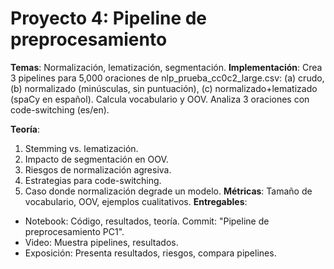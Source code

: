 # Proyecto 4: Pipeline de preprocesamiento

**Temas**: Normalización, lematización, segmentación.
**Implementación**: Crea 3 pipelines para 5,000 oraciones de nlp_prueba_cc0c2_large.csv: (a) crudo, (b) normalizado (minúsculas, sin puntuación), (c) normalizado+lematizado (spaCy en español). Calcula vocabulario y OOV. Analiza 3 oraciones con code-switching (es/en).

**Teoría**:

1. Stemming vs. lematización.
2. Impacto de segmentación en OOV.
3. Riesgos de normalización agresiva.
4. Estrategias para code-switching.
5. Caso donde normalización degrade un modelo.
  **Métricas**: Tamaño de vocabulario, OOV, ejemplos cualitativos.
  **Entregables**:
  - Notebook: Código, resultados, teoría. Commit: "Pipeline de preprocesamiento PC1".
  - Video: Muestra pipelines, resultados.
  - Exposición: Presenta resultados, riesgos, compara pipelines.